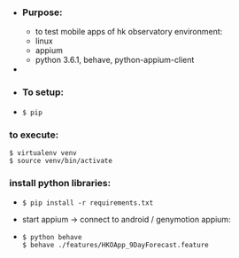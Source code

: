 - ### Purpose:
	- to test mobile apps of hk observatory
	  environment:
	- linux
	- appium
	- python 3.6.1, behave, python-appium-client
-
- ### To setup:
- ```
  $ pip
  ```
### to execute:

```
$ virtualenv venv
$ source venv/bin/activate
```
### install python libraries:
- ```
  $ pip install -r requirements.txt
  ```
- start appium -> connect to android / genymotion appium:
- ```
  $ python behave
  $ behave ./features/HKOApp_9DayForecast.feature
  ```